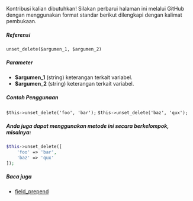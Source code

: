 Kontribusi kalian dibutuhkan!
Silakan perbarui halaman ini melalui GitHub dengan menggunakan format standar berikut dilengkapi dengan kalimat pembukaan.

##### Referensi

`unset_delete($argumen_1, $argumen_2)`

##### Parameter
* **$argumen_1** (string) keterangan terkait variabel.
* **$argumen_2** (string) keterangan terkait variabel.

##### Contoh Penggunaan
`$this->unset_delete('foo', 'bar');`
`$this->unset_delete('baz', 'qux');`


##### Anda juga dapat menggunakan metode ini secara berkelompok, misalnya:
```php
$this->unset_delete([
    'foo' => 'bar',
    'baz' => 'qux'
]);
```

##### Baca juga
* [field_prepend](./field_prepend)
